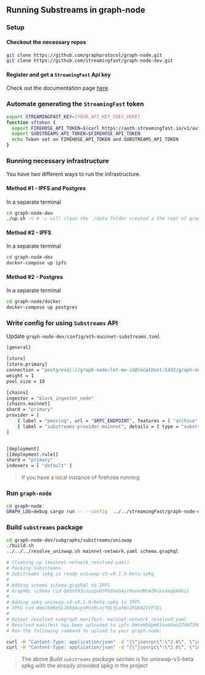 ## Running Substreams in graph-node

### Setup

#### Checkout the necessary repos
```bash
git clone https://github.com/graphprotocol/graph-node.git
git clone https://github.com/streamingfast/graph-node-dev.git
```

#### Register and get a `StreamingFast` Api key
Check out the documentation page [here](https://substreams.streamingfast.io/reference-and-specs/authentication).

### Automate generating the `StreamingFast` token
```bash
export STREAMINGFAST_KEY=[YOUR_API_KEY_GOES_HERE]
function sftoken {
  export FIREHOSE_API_TOKEN=$(curl https://auth.streamingfast.io/v1/auth/issue -s --data-binary '{"api_key":"'$STREAMINGFAST_KEY'"}' | jq -r .token)
  export SUBSTREAMS_API_TOKEN=$FIREHOSE_API_TOKEN
  echo Token set on FIREHOSE_API_TOKEN and SUBSTREAMS_API_TOKEN
}
```

### Running necessary infrastructure
You have two different ways to run the infrastructure. 

#### Method #1 - IPFS and Postgres
In a separate terminal
```bash
cd graph-node-dev
./up.sh -c # -c will clean the ./data folder created a the root of graph-node-dev to run with a clean ipfs and postgres
```

#### Method #2 - IPFS
In a separate terminal
```bash
cd graph-node-dev
docker-compose up ipfs
```

#### Method #2 - Postgres
In a separate terminal
```bash
cd graph-node/docker
docker-compose up postgres
```

### Write config for using `Substreams` API
Update `graph-node-dev/config/eth-mainnet-substreams.toml`

```bash
[general]

[store]
[store.primary]
connection = "postgresql://graph-node:let-me-in@localhost:5432/graph-node"
weight = 1
pool_size = 10

[chains]
ingestor = "block_ingestor_node"
[chains.mainnet]
shard = "primary"
provider = [
	{ label = "peering", url = "$RPC_ENDPOINT", features = [ "archive" ] },
    { label = "substreams-provider-mainnet", details = { type = "substreams", url = "https://api.streamingfast.io", token = "$STREAMING_FAST_API_TOKEN" }},
]


[deployment]
[[deployment.rule]]
shard = "primary"
indexers = [ "default" ]
```

> If you have a local instance of firehose running

### Run `graph-node`
```bash
cd graph-node
GRAPH_LOG=debug cargo run -- --config  ../../streamingFast/graph-node-dev/config/eth-mainnet-substreams-localhost.toml --ipfs "localhost:5001"
```

### Build `substreams` package
```bash
cd graph-node-dev/subgraphs/substreams/uniswap
./build.sh
../../../resolve_uniswap.sh mainnet-network.yaml schema.graphql

# Cleaning up (mainnet-network_resolved.yaml)
# Packing Substreams
# Substreams spkg is ready uniswap-v3-v0.1.0-beta.spkg
# 
# Adding schema schema.graphql to IPFS
# GraphQL schema cid QmSnfA3cnuopu97PGGheGAyrHvoxdMnWZVcms4mq6ANbz1
# 
# Adding spkg uniswap-v3-v0.1.0-beta.spkg to IPFS
# SPKG cid QmVzk9KmSLJb8q4uyxRoz9uajYQL5La5Wx2hSKWZYVP7Di
# 
# Output resolved subgraph manifest: mainnet-network_resolved.yaml
# Resolved manifest has been uploaded to ipfs QmVeNhXpHK5ax6UooZZYH73RRd38pPciPU5kmjgdmfLjJp
# Run the following command to upload to your graph-node:

curl -H "Content-Type: application/json" -d "{\"jsonrpc\":\"2.0\", \"id\":\"2.0\",\"method\":\"subgraph_create\",\"params\":{\"name\":\"QmVeNhXpHK5ax6UooZZYH73RRd38pPciPU5kmjgdmfLjJp\"}}" http://127.0.0.1:8020
curl -H "Content-Type: application/json" -d "{\"jsonrpc\":\"2.0\", \"id\":\"2.0\",\"method\":\"subgraph_deploy\",\"params\":{\"name\":\"QmVeNhXpHK5ax6UooZZYH73RRd38pPciPU5kmjgdmfLjJp\",\"ipfs_hash\":\"QmVeNhXpHK5ax6UooZZYH73RRd38pPciPU5kmjgdmfLjJp\",\"version_label\": \"1\"}}" http://127.0.0.1:8020
```

> The above *Build `substreams` package section*  is for uniswap-v3-beta spkg with the already provided spkg in the project
